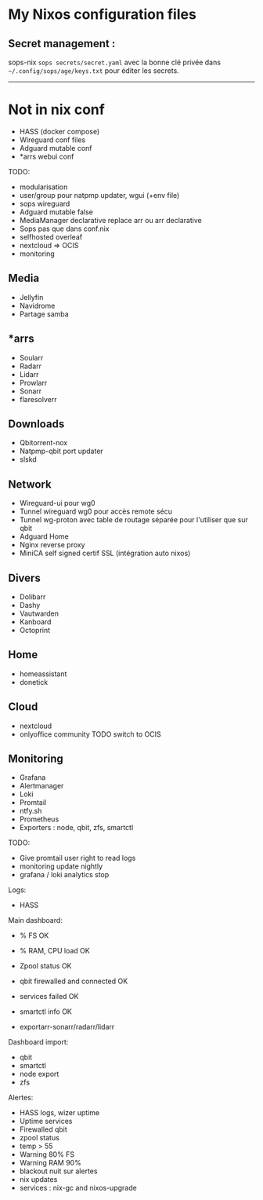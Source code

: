 # My Nixos configuration files

## Secret management : 
sops-nix
``sops secrets/secret.yaml`` avec la bonne clé privée dans ``~/.config/sops/age/keys.txt`` pour éditer les secrets.


---
# Not in nix conf
- HASS (docker compose)
- Wireguard conf files
- Adguard mutable conf
- *arrs webui conf

TODO:
- modularisation 
- user/group pour natpmp updater, wgui (+env file)
- sops wireguard
- Adguard mutable false
- MediaManager declarative replace arr ou arr declarative
- Sops pas que dans conf.nix
- selfhosted overleaf
- nextcloud => OCIS
- monitoring

## Media
- Jellyfin
- Navidrome
- Partage samba

## *arrs
- Soularr
- Radarr
- Lidarr
- Prowlarr
- Sonarr
- flaresolverr

## Downloads
- Qbitorrent-nox
- Natpmp-qbit port updater
- slskd

## Network
- Wireguard-ui pour wg0
- Tunnel wireguard wg0 pour accès remote sécu
- Tunnel wg-proton avec table de routage séparée pour l'utiliser que sur qbit
- Adguard Home
- Nginx reverse proxy 
- MiniCA self signed certif SSL (intégration auto nixos)

## Divers
- Dolibarr
- Dashy
- Vautwarden
- Kanboard
- Octoprint

## Home
- homeassistant
- donetick

## Cloud
- nextcloud
- onlyoffice community
TODO switch to OCIS

## Monitoring
- Grafana
- Alertmanager
- Loki
- Promtail
- ntfy.sh
- Prometheus
- Exporters : node, qbit, zfs, smartctl

TODO:
- Give promtail user right to read logs
- monitoring update nightly
- grafana / loki analytics stop

Logs: 
- HASS


Main dashboard:
- % FS OK
- % RAM, CPU load OK
- Zpool status OK
- qbit firewalled and connected OK
- services failed OK
- smartctl info OK


- exportarr-sonarr/radarr/lidarr


Dashboard import:
- qbit
- smartctl
- node export
- zfs

Alertes: 
- HASS logs, wizer uptime
- Uptime services
- Firewalled qbit
- zpool status
- temp > 55
- Warning 80% FS
- Warning RAM 90%
- blackout nuit sur alertes
- nix updates
- services : nix-gc and nixos-upgrade
